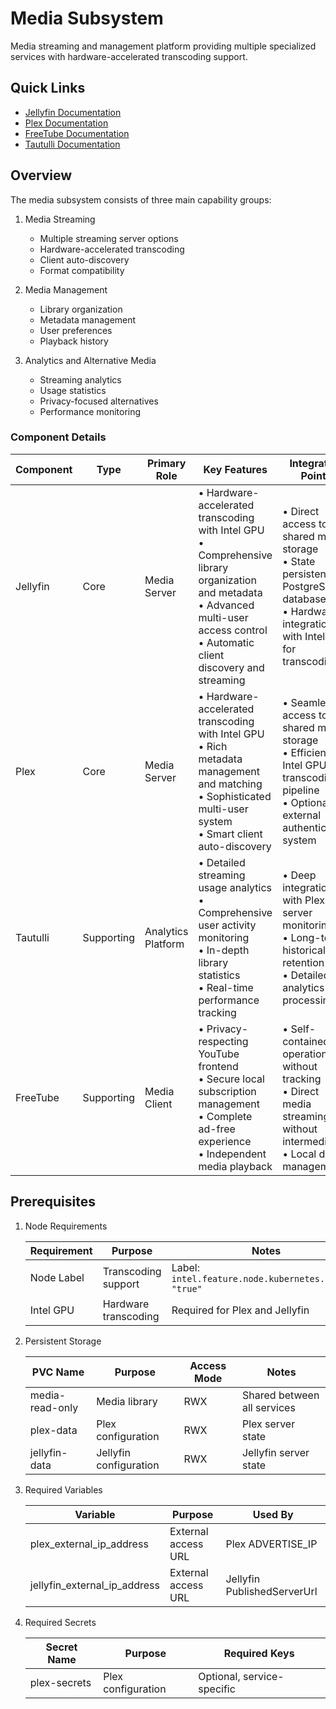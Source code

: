 # Media Subsystem

Media streaming and management platform providing multiple specialized services with hardware-accelerated transcoding support.

## Quick Links

- [Jellyfin Documentation](https://github.com/jellyfin/jellyfin)
- [Plex Documentation](https://www.plex.tv/)
- [FreeTube Documentation](https://github.com/FreeTubeApp/FreeTube)
- [Tautulli Documentation](https://github.com/Tautulli/Tautulli)

## Overview

The media subsystem consists of three main capability groups:

1. Media Streaming
   - Multiple streaming server options
   - Hardware-accelerated transcoding
   - Client auto-discovery
   - Format compatibility

2. Media Management
   - Library organization
   - Metadata management
   - User preferences
   - Playback history

3. Analytics and Alternative Media
   - Streaming analytics
   - Usage statistics
   - Privacy-focused alternatives
   - Performance monitoring

### Component Details

| Component | Type | Primary Role | Key Features | Integration Points |
|-----------|------|--------------|--------------|-------------------|
| Jellyfin | Core | Media Server | • Hardware-accelerated transcoding with Intel GPU<br>• Comprehensive library organization and metadata<br>• Advanced multi-user access control<br>• Automatic client discovery and streaming | • Direct access to shared media storage<br>• State persistence in PostgreSQL database<br>• Hardware integration with Intel GPU for transcoding |
| Plex | Core | Media Server | • Hardware-accelerated transcoding with Intel GPU<br>• Rich metadata management and matching<br>• Sophisticated multi-user system<br>• Smart client auto-discovery | • Seamless access to shared media storage<br>• Efficient Intel GPU transcoding pipeline<br>• Optional external authentication system |
| Tautulli | Supporting | Analytics Platform | • Detailed streaming usage analytics<br>• Comprehensive user activity monitoring<br>• In-depth library statistics<br>• Real-time performance tracking | • Deep integration with Plex server monitoring<br>• Long-term historical data retention<br>• Detailed analytics processing |
| FreeTube | Supporting | Media Client | • Privacy-respecting YouTube frontend<br>• Secure local subscription management<br>• Complete ad-free experience<br>• Independent media playback | • Self-contained operation without tracking<br>• Direct media streaming without intermediaries<br>• Local data management |

## Prerequisites

1. Node Requirements

   | Requirement | Purpose | Notes |
   |------------|---------|--------|
   | Node Label | Transcoding support | Label: `intel.feature.node.kubernetes.io/gpu: "true"` |
   | Intel GPU | Hardware transcoding | Required for Plex and Jellyfin |

2. Persistent Storage

   | PVC Name | Purpose | Access Mode | Notes |
   |----------|---------|-------------|--------|
   | media-read-only | Media library | RWX | Shared between all services |
   | plex-data | Plex configuration | RWX | Plex server state |
   | jellyfin-data | Jellyfin configuration | RWX | Jellyfin server state |

3. Required Variables

   | Variable | Purpose | Used By |
   |----------|---------|----------|
   | plex_external_ip_address | External access URL | Plex ADVERTISE_IP |
   | jellyfin_external_ip_address | External access URL | Jellyfin PublishedServerUrl |

4. Required Secrets

   | Secret Name | Purpose | Required Keys |
   |-------------|---------|---------------|
   | plex-secrets | Plex configuration | Optional, service-specific |
